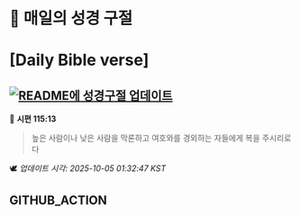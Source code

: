 # 🙏 매일의 성경 구절
# [Daily Bible verse]
## [![README에 성경구절 업데이트](https://github.com/DONGSUKA/first_test/actions/workflows/update-readme-bible.yml/badge.svg)](https://github.com/DONGSUKA/first_test/actions/workflows/update-readme-bible.yml)
<!-- START_BIBLE_VERSE -->
📖 **시편 115:13**
> 높은 사람이나 낮은 사람을 막론하고 여호와를 경외하는 자들에게 복을 주시리로다

🕊️ _업데이트 시각: 2025-10-05 01:32:47 KST_
  <!-- END_BIBLE_VERSE -->
## GITHUB_ACTION
